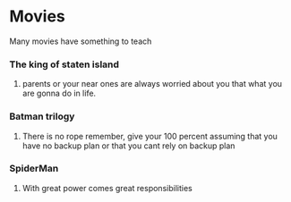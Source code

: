 # Movies
Many movies have something to teach

### The king of staten island
1. parents or your near ones are always worried about you that what you are gonna do in life.

### Batman trilogy
1. There is no rope remember, give your 100 percent assuming that you have no backup plan or that you cant rely on backup plan

### SpiderMan
1. With great power comes great responsibilities

